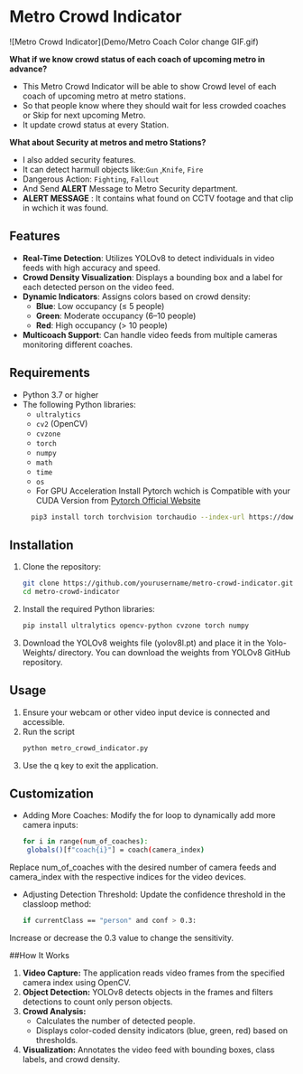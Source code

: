 # Metro Crowd Indicator

![Metro Crowd Indicator](Demo/Metro Coach Color change GIF.gif)

**What if we know crowd status of each coach of upcoming metro in advance?**

- This Metro Crowd Indicator will be able to show Crowd level of each coach of upcoming metro at metro stations.
- So that people know where they should wait for less crowded coaches or Skip for next upcoming Metro.
- It update crowd status at every Station.

**What about Security at metros and metro Stations?**
- I also added security features.
- It can detect harmull objects like:`Gun` ,`Knife`, `Fire` 
- Dangerous Action: `Fighting`, `Fallout`
- And Send **ALERT** Message to Metro Security department.
- **ALERT MESSAGE** : It contains what found on CCTV footage and that clip in wchich it was found.

## Features

- **Real-Time Detection**: Utilizes YOLOv8 to detect individuals in video feeds with high accuracy and speed.
- **Crowd Density Visualization**: Displays a bounding box and a label for each detected person on the video feed.
- **Dynamic Indicators**: Assigns colors based on crowd density:
  - **Blue**: Low occupancy (≤ 5 people)
  - **Green**: Moderate occupancy (6–10 people)
  - **Red**: High occupancy (> 10 people)
- **Multicoach Support**: Can handle video feeds from multiple cameras monitoring different coaches.

## Requirements

- Python 3.7 or higher
- The following Python libraries:
  - `ultralytics`
  - `cv2` (OpenCV)
  - `cvzone`
  - `torch`
  - `numpy`
  - `math`
  - `time`
  - `os`
  - For GPU Acceleration Install Pytorch wchich is Compatible with your CUDA Version from [Pytorch Official Website](https://pytorch.org/get-started/locally/)
  ```bash
    pip3 install torch torchvision torchaudio --index-url https://download.pytorch.org/whl/cu124
  
## Installation

1. Clone the repository:
   ```bash
   git clone https://github.com/yourusername/metro-crowd-indicator.git
   cd metro-crowd-indicator
2. Install the required Python libraries:
   ```bash
   pip install ultralytics opencv-python cvzone torch numpy
3. Download the YOLOv8 weights file (yolov8l.pt) and place it in the Yolo-Weights/ directory. You can download the weights from YOLOv8 GitHub repository.

## Usage

1. Ensure your webcam or other video input device is connected and accessible.
2. Run the script
   ```bash
   python metro_crowd_indicator.py 
3. Use the q key to exit the application.

## Customization
- Adding More Coaches: Modify the for loop to dynamically add more camera inputs:
   ```bash
   for i in range(num_of_coaches):
    globals()[f"coach{i}"] = coach(camera_index)
Replace num_of_coaches with the desired number of camera feeds and camera_index with the respective indices for the video devices.
- Adjusting Detection Threshold: Update the confidence threshold in the classloop method:
   ```bash
   if currentClass == "person" and conf > 0.3:
Increase or decrease the 0.3 value to change the sensitivity.

##How It Works
1. **Video Capture:** The application reads video frames from the specified camera index using OpenCV.
2. **Object Detection:** YOLOv8 detects objects in the frames and filters detections to count only person objects.
3. **Crowd Analysis:**
	- Calculates the number of detected people.
	- Displays color-coded density indicators (blue, green, red) based on thresholds.
4. **Visualization:** Annotates the video feed with bounding boxes, class labels, and crowd density.







   
